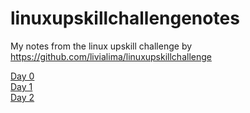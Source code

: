 # linuxupskillchallengenotes
My notes from the linux upskill challenge by https://github.com/livialima/linuxupskillchallenge

[Day 0](https://github.com/raiddk/linuxupskillchallengenotes/blob/main/notes_day0.md)
<br>
[Day 1](https://github.com/raiddk/linuxupskillchallengenotes/blob/main/notes_day1.md)
<br>
[Day 2](https://github.com/raiddk/linuxupskillchallengenotes/blob/main/notes_day2.md)